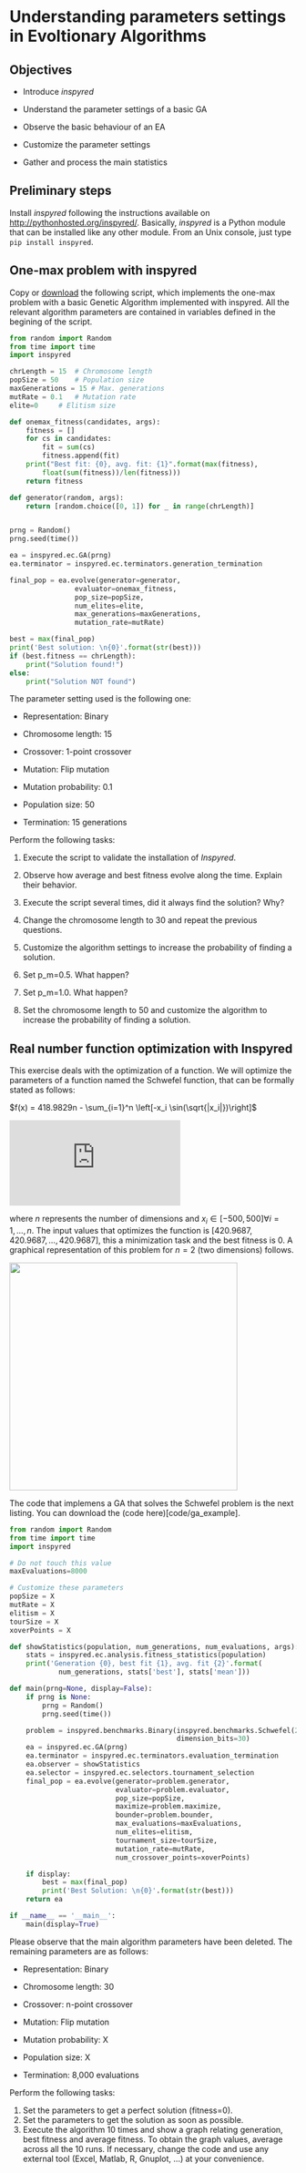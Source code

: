 # Understanding parameters settings in Evoltionary Algorithms

## Objectives

* Introduce *inspyred*

* Understand the parameter settings of a basic GA

* Observe the basic behaviour of an EA

* Customize the parameter settings

* Gather and process the main statistics

## Preliminary steps

Install *inspyred* following the instructions available on http://pythonhosted.org/inspyred/. Basically, *inspyred* is a Python module that can be installed like any other module. From an Unix console, just type ```pip install inspyred```.


## One-max problem with inspyred

Copy or [download](code/onemax.py) the following script, which implements the one-max problem with a basic Genetic Algorithm implemented with inspyred. All the relevant algorithm parameters are contained in variables defined in the begining of the script.

```Python
from random import Random
from time import time
import inspyred

chrLength = 15  # Chromosome length
popSize = 50    # Population size
maxGenerations = 15 # Max. generations
mutRate = 0.1   # Mutation rate
elite=0     # Elitism size

def onemax_fitness(candidates, args):
    fitness = []
    for cs in candidates:
        fit = sum(cs)
        fitness.append(fit)
    print("Best fit: {0}, avg. fit: {1}".format(max(fitness),
        float(sum(fitness))/len(fitness)))
    return fitness

def generator(random, args):
    return [random.choice([0, 1]) for _ in range(chrLength)]


prng = Random()
prng.seed(time())

ea = inspyred.ec.GA(prng)
ea.terminator = inspyred.ec.terminators.generation_termination

final_pop = ea.evolve(generator=generator,
                evaluator=onemax_fitness,
                pop_size=popSize,
                num_elites=elite,
                max_generations=maxGenerations,
                mutation_rate=mutRate)

best = max(final_pop)
print('Best solution: \n{0}'.format(str(best)))
if (best.fitness == chrLength):
    print("Solution found!")
else:
    print("Solution NOT found")
```

The parameter setting used is the following one:

* Representation: Binary

* Chromosome length: 15

* Crossover: 1-point crossover

* Mutation: Flip mutation

* Mutation probability: 0.1

* Population size: 50

* Termination: 15 generations

Perform the following tasks:

1. Execute the script to validate the installation of *Inspyred*.

2. Observe how average and best fitness evolve along the time. Explain their behavior.

3. Execute the script several times, did it always find the solution? Why?

4. Change the chromosome length to 30 and repeat the previous questions.

5. Customize the algorithm settings to increase the probability of finding a solution.

6. Set p_m=0.5. What happen?

7. Set p_m=1.0. What happen?

8. Set the chromosome length to 50 and customize the algorithm to increase the probability of finding a solution.

## Real number function optimization with Inspyred

This exercise deals with the optimization of a function. We will optimize the parameters of a function named the Schwefel function, that can be formally stated as follows:

$f(x) = 418.9829n - \sum_{i=1}^n \left[-x_i \sin(\sqrt{|x_i|})\right]$

![equation](http://www.sciweavers.org/tex2img.php?eq=1%2Bsin%28mc%5E2%29&bc=White&fc=Black&im=jpg&fs=12&ff=arev&edit=)


where *n* represents the number of dimensions and $x_i \in [-500, 500] \forall i=1,...,n$. The input values that optimizes the function is $[420.9687, 420.9687, ..., 420.9687]$, this a minimization task and the best fitness is $0$. A graphical representation of this problem for $n=2$ (two dimensions) follows.

<img src="figs/schwefel.png" width="400">

The code that implemens a GA that solves the Schwefel problem is the next listing. You can download the (code here)[code/ga_example]. 

```Python
from random import Random
from time import time
import inspyred

# Do not touch this value
maxEvaluations=8000

# Customize these parameters
popSize = X
mutRate = X
elitism = X
tourSize = X
xoverPoints = X

def showStatistics(population, num_generations, num_evaluations, args):
    stats = inspyred.ec.analysis.fitness_statistics(population)
    print('Generation {0}, best fit {1}, avg. fit {2}'.format(
            num_generations, stats['best'], stats['mean']))

def main(prng=None, display=False):
    if prng is None:
        prng = Random()
        prng.seed(time())

    problem = inspyred.benchmarks.Binary(inspyred.benchmarks.Schwefel(2),
                                         dimension_bits=30)
    ea = inspyred.ec.GA(prng)
    ea.terminator = inspyred.ec.terminators.evaluation_termination
    ea.observer = showStatistics
    ea.selector = inspyred.ec.selectors.tournament_selection
    final_pop = ea.evolve(generator=problem.generator,
                          evaluator=problem.evaluator,
                          pop_size=popSize,
                          maximize=problem.maximize,
                          bounder=problem.bounder,
                          max_evaluations=maxEvaluations,
                          num_elites=elitism,
                          tournament_size=tourSize,
                          mutation_rate=mutRate,
                          num_crossover_points=xoverPoints)

    if display:
        best = max(final_pop)
        print('Best Solution: \n{0}'.format(str(best)))
    return ea

if __name__ == '__main__':
    main(display=True)
```

Please observe that the main algorithm parameters have been deleted. The remaining parameters are as follows:

* Representation: Binary

* Chromosome length: 30

* Crossover: n-point crossover

* Mutation: Flip mutation

* Mutation probability: X

* Population size: X

* Termination: 8,000 evaluations

Perform the following tasks:

1. Set the parameters to get a perfect solution (fitness=$0$).
2. Set the parameters to get the solution as soon as possible.
3. Execute the algorithm 10 times and show a graph relating generation, best fitness and average fitness. To obtain the graph values, average across all the 10 runs. If necessary, change the code and use any external tool (Excel, Matlab, R, Gnuplot, ...) at your convenience.

